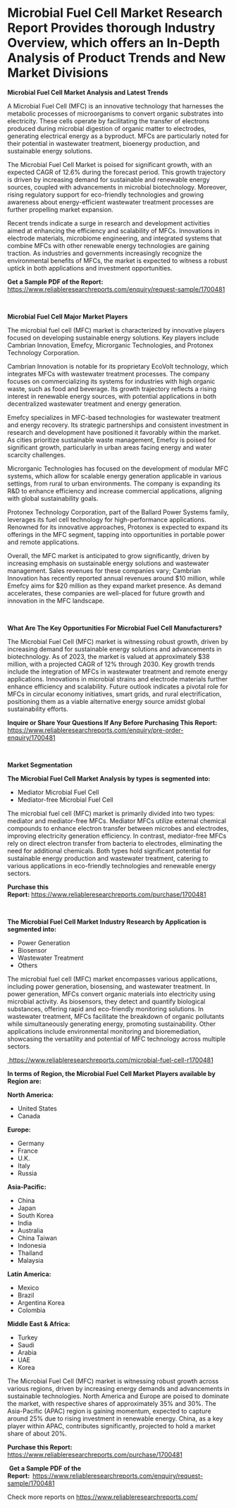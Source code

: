 <p><h1>Microbial Fuel Cell Market Research Report Provides thorough Industry Overview, which offers an In-Depth Analysis of Product Trends and New Market Divisions</h1></p><p><strong>Microbial Fuel Cell Market Analysis and Latest Trends</strong></p>
<p><p>A Microbial Fuel Cell (MFC) is an innovative technology that harnesses the metabolic processes of microorganisms to convert organic substrates into electricity. These cells operate by facilitating the transfer of electrons produced during microbial digestion of organic matter to electrodes, generating electrical energy as a byproduct. MFCs are particularly noted for their potential in wastewater treatment, bioenergy production, and sustainable energy solutions.</p><p>The Microbial Fuel Cell Market is poised for significant growth, with an expected CAGR of 12.6% during the forecast period. This growth trajectory is driven by increasing demand for sustainable and renewable energy sources, coupled with advancements in microbial biotechnology. Moreover, rising regulatory support for eco-friendly technologies and growing awareness about energy-efficient wastewater treatment processes are further propelling market expansion.</p><p>Recent trends indicate a surge in research and development activities aimed at enhancing the efficiency and scalability of MFCs. Innovations in electrode materials, microbiome engineering, and integrated systems that combine MFCs with other renewable energy technologies are gaining traction. As industries and governments increasingly recognize the environmental benefits of MFCs, the market is expected to witness a robust uptick in both applications and investment opportunities.</p></p>
<p><strong>Get a Sample PDF of the Report:&nbsp;</strong> <a href="https://www.reliableresearchreports.com/enquiry/request-sample/1700481?utm_campaign=3093&utm_medium=2&utm_source=Github&utm_content=ia&utm_term=27032025&utm_id=microbial-fuel-cell">https://www.reliableresearchreports.com/enquiry/request-sample/1700481</a></p>
<p>&nbsp;</p>
<p><strong>Microbial Fuel Cell Major Market Players</strong></p>
<p><p>The microbial fuel cell (MFC) market is characterized by innovative players focused on developing sustainable energy solutions. Key players include Cambrian Innovation, Emefcy, Microrganic Technologies, and Protonex Technology Corporation. </p><p>Cambrian Innovation is notable for its proprietary EcoVolt technology, which integrates MFCs with wastewater treatment processes. The company focuses on commercializing its systems for industries with high organic waste, such as food and beverage. Its growth trajectory reflects a rising interest in renewable energy sources, with potential applications in both decentralized wastewater treatment and energy generation.</p><p>Emefcy specializes in MFC-based technologies for wastewater treatment and energy recovery. Its strategic partnerships and consistent investment in research and development have positioned it favorably within the market. As cities prioritize sustainable waste management, Emefcy is poised for significant growth, particularly in urban areas facing energy and water scarcity challenges.</p><p>Microrganic Technologies has focused on the development of modular MFC systems, which allow for scalable energy generation applicable in various settings, from rural to urban environments. The company is expanding its R&D to enhance efficiency and increase commercial applications, aligning with global sustainability goals.</p><p>Protonex Technology Corporation, part of the Ballard Power Systems family, leverages its fuel cell technology for high-performance applications. Renowned for its innovative approaches, Protonex is expected to expand its offerings in the MFC segment, tapping into opportunities in portable power and remote applications.</p><p>Overall, the MFC market is anticipated to grow significantly, driven by increasing emphasis on sustainable energy solutions and wastewater management. Sales revenues for these companies vary; Cambrian Innovation has recently reported annual revenues around $10 million, while Emefcy aims for $20 million as they expand market presence. As demand accelerates, these companies are well-placed for future growth and innovation in the MFC landscape.</p></p>
<p>&nbsp;</p>
<p><strong>What Are The Key Opportunities For Microbial Fuel Cell Manufacturers?</strong></p>
<p><p>The Microbial Fuel Cell (MFC) market is witnessing robust growth, driven by increasing demand for sustainable energy solutions and advancements in biotechnology. As of 2023, the market is valued at approximately $38 million, with a projected CAGR of 12% through 2030. Key growth trends include the integration of MFCs in wastewater treatment and remote energy applications. Innovations in microbial strains and electrode materials further enhance efficiency and scalability. Future outlook indicates a pivotal role for MFCs in circular economy initiatives, smart grids, and rural electrification, positioning them as a viable alternative energy source amidst global sustainability efforts.</p></p>
<p><strong>Inquire or Share Your Questions If Any Before Purchasing This Report:</strong> <a href="https://www.reliableresearchreports.com/enquiry/pre-order-enquiry/1700481?utm_campaign=3093&utm_medium=2&utm_source=Github&utm_content=ia&utm_term=27032025&utm_id=microbial-fuel-cell">https://www.reliableresearchreports.com/enquiry/pre-order-enquiry/1700481</a></p>
<p>&nbsp;</p>
<p><strong>Market Segmentation</strong></p>
<p><strong>The Microbial Fuel Cell Market Analysis by types is segmented into:</strong></p>
<p><ul><li>Mediator Microbial Fuel Cell</li><li>Mediator-free Microbial Fuel Cell</li></ul></p>
<p><p>The microbial fuel cell (MFC) market is primarily divided into two types: mediator and mediator-free MFCs. Mediator MFCs utilize external chemical compounds to enhance electron transfer between microbes and electrodes, improving electricity generation efficiency. In contrast, mediator-free MFCs rely on direct electron transfer from bacteria to electrodes, eliminating the need for additional chemicals. Both types hold significant potential for sustainable energy production and wastewater treatment, catering to various applications in eco-friendly technologies and renewable energy sectors.</p></p>
<p><strong>Purchase this Report:&nbsp;</strong><a href="https://www.reliableresearchreports.com/purchase/1700481?utm_campaign=3093&utm_medium=2&utm_source=Github&utm_content=ia&utm_term=27032025&utm_id=microbial-fuel-cell">https://www.reliableresearchreports.com/purchase/1700481</a></p>
<p>&nbsp;</p>
<p><strong>The Microbial Fuel Cell Market Industry Research by Application is segmented into:</strong></p>
<p><ul><li>Power Generation</li><li>Biosensor</li><li>Wastewater Treatment</li><li>Others</li></ul></p>
<p><p>The microbial fuel cell (MFC) market encompasses various applications, including power generation, biosensing, and wastewater treatment. In power generation, MFCs convert organic materials into electricity using microbial activity. As biosensors, they detect and quantify biological substances, offering rapid and eco-friendly monitoring solutions. In wastewater treatment, MFCs facilitate the breakdown of organic pollutants while simultaneously generating energy, promoting sustainability. Other applications include environmental monitoring and bioremediation, showcasing the versatility and potential of MFC technology across multiple sectors.</p></p>
<p><a href="https://www.reliableresearchreports.com/microbial-fuel-cell-r1700481?utm_campaign=3093&utm_medium=2&utm_source=Github&utm_content=ia&utm_term=27032025&utm_id=microbial-fuel-cell">&nbsp;https://www.reliableresearchreports.com/microbial-fuel-cell-r1700481</a></p>
<p><strong>In terms of Region, the Microbial Fuel Cell Market Players available by Region are:</strong></p>
<p>
    <p> <strong> North America: </strong>
        <ul>
            <li>United States</li>
            <li>Canada</li>
        </ul>
        </p> 
    <p> <strong> Europe: </strong>
        <ul>
            <li>Germany</li>
            <li>France</li>
            <li>U.K.</li>
            <li>Italy</li>
            <li>Russia</li>
        </ul>
        </p> 
    <p> <strong> Asia-Pacific: </strong>
        <ul>
            <li>China</li>
            <li>Japan</li>
            <li>South Korea</li>
            <li>India</li>
            <li>Australia</li>
            <li>China Taiwan</li>
            <li>Indonesia</li>
            <li>Thailand</li>
            <li>Malaysia</li>
        </ul>
        </p> 
    <p> <strong> Latin America: </strong>
        <ul>
            <li>Mexico</li>
            <li>Brazil</li>
            <li>Argentina Korea</li>
            <li>Colombia</li>
        </ul>
        </p> 
    <p> <strong> Middle East & Africa: </strong>
        <ul>
            <li>Turkey</li>
            <li>Saudi</li>
            <li>Arabia</li>
            <li>UAE</li>
            <li>Korea</li>
        </ul>
    </p>
    </p>
<p><p>The Microbial Fuel Cell (MFC) market is witnessing robust growth across various regions, driven by increasing energy demands and advancements in sustainable technologies. North America and Europe are poised to dominate the market, with respective shares of approximately 35% and 30%. The Asia-Pacific (APAC) region is gaining momentum, expected to capture around 25% due to rising investment in renewable energy. China, as a key player within APAC, contributes significantly, projected to hold a market share of about 20%.</p></p>
<p><strong>Purchase this Report: </strong><a href="https://www.reliableresearchreports.com/purchase/1700481?utm_campaign=3093&utm_medium=2&utm_source=Github&utm_content=ia&utm_term=27032025&utm_id=microbial-fuel-cell">https://www.reliableresearchreports.com/purchase/1700481</a></p>
<p>&nbsp;<strong>Get a Sample PDF of the Report:&nbsp;&nbsp;</strong><a href="https://www.reliableresearchreports.com/enquiry/request-sample/1700481?utm_campaign=3093&utm_medium=2&utm_source=Github&utm_content=ia&utm_term=27032025&utm_id=microbial-fuel-cell">https://www.reliableresearchreports.com/enquiry/request-sample/1700481</a></p>
<p><strong></strong></p>
<p>Check more reports on <a href="https://www.reliableresearchreports.com/?utm_campaign=3093&utm_medium=2&utm_source=Github&utm_content=ia&utm_term=27032025&utm_id=microbial-fuel-cell">https://www.reliableresearchreports.com/</a></p>